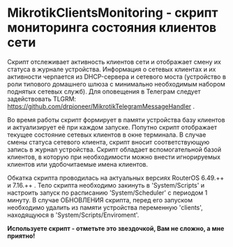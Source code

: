 # MikrotikClientsMonitoring - скрипт мониторинга состояния клиентов сети

Скрипт отслеживает активность клиентов сети и отображает смену их статуса в журнале устройства. Информация о сетевых клиентах и их активности черпается из DHCP-сервера и сетевого моста (устройство в роли типового домашнего шлюза с минимально необходимым набором поднятых сетевых служб). Для оповещения в Телеграм следует задействовать TLGRM: https://github.com/drpioneer/MikrotikTelegramMessageHandler .

Во время работы скрипт формирует в памяти устройства базу клиентов и актуализирует её при каждом запуске. Попутно скрипт отображает текущее состояние сетевых клиентов в окне терминала. В случае смены статуса сетевого клиента, скрипт вносит соответствующую запись в журнал устройства. Скрипт обладает вспомогательной базой клиентов, в которую при необходимости можно внести игнорируемых клиентов или удобочитаемые имена клиентов.

Обкатка скрипта проводилась на актуальных версиях RouterOS 6.49.++ и 7.16.++ . Тело скрипта необходимо закинуть в 'System/Scripts' и настроить запуск по расписанию 'System/Scheduler' с периодом 1 минуту. В случае ОБНОВЛЕНИЯ скрипта, перед его запуском необходимо удалить из памяти устройства переменную 'clients', находящуюся в 'System/Scripts/Enviroment'.

**Используете скрипт - отметьте это звездочкой, Вам не сложно, а мне приятно!**
